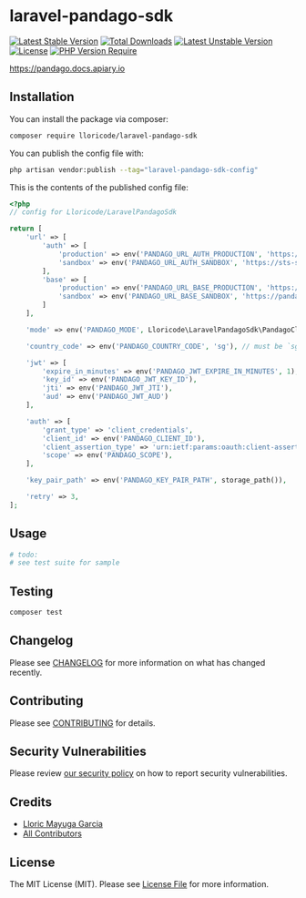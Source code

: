 # laravel-pandago-sdk

[![Latest Stable Version](http://poser.pugx.org/lloricode/laravel-pandago-sdk/v)](https://packagist.org/packages/lloricode/laravel-pandago-sdk) [![Total Downloads](http://poser.pugx.org/lloricode/laravel-pandago-sdk/downloads)](https://packagist.org/packages/lloricode/laravel-pandago-sdk) [![Latest Unstable Version](http://poser.pugx.org/lloricode/laravel-pandago-sdk/v/unstable)](https://packagist.org/packages/lloricode/laravel-pandago-sdk) [![License](http://poser.pugx.org/lloricode/laravel-pandago-sdk/license)](https://packagist.org/packages/lloricode/laravel-pandago-sdk) [![PHP Version Require](http://poser.pugx.org/lloricode/laravel-pandago-sdk/require/php)](https://packagist.org/packages/lloricode/laravel-pandago-sdk)

https://pandago.docs.apiary.io

## Installation

You can install the package via composer:

```bash
composer require lloricode/laravel-pandago-sdk
```

You can publish the config file with:

```bash
php artisan vendor:publish --tag="laravel-pandago-sdk-config"
```

This is the contents of the published config file:

```php
<?php
// config for Lloricode/LaravelPandagoSdk

return [
    'url' => [
        'auth' => [
            'production' => env('PANDAGO_URL_AUTH_PRODUCTION', 'https://sts.deliveryhero.io'),
            'sandbox' => env('PANDAGO_URL_AUTH_SANDBOX', 'https://sts-st.deliveryhero.io'),
        ],
        'base' => [
            'production' => env('PANDAGO_URL_BASE_PRODUCTION', 'https://pandago-api-apse.deliveryhero.io'),
            'sandbox' => env('PANDAGO_URL_BASE_SANDBOX', 'https://pandago-api-sandbox.deliveryhero.io'),
        ]
    ],

    'mode' => env('PANDAGO_MODE', Lloricode\LaravelPandagoSdk\PandagoClient::ENVIRONMENT_SANDBOX),

    'country_code' => env('PANDAGO_COUNTRY_CODE', 'sg'), // must be `sg` when in sandbox mode

    'jwt' => [
        'expire_in_minutes' => env('PANDAGO_JWT_EXPIRE_IN_MINUTES', 1),
        'key_id' => env('PANDAGO_JWT_KEY_ID'),
        'jti' => env('PANDAGO_JWT_JTI'),
        'aud' => env('PANDAGO_JWT_AUD')
    ],

    'auth' => [
        'grant_type' => 'client_credentials',
        'client_id' => env('PANDAGO_CLIENT_ID'),
        'client_assertion_type' => 'urn:ietf:params:oauth:client-assertion-type:jwt-bearer',
        'scope' => env('PANDAGO_SCOPE'),
    ],

    'key_pair_path' => env('PANDAGO_KEY_PAIR_PATH', storage_path()),

    'retry' => 3,
];

```

## Usage

```php
# todo:
# see test suite for sample
```

## Testing

```bash
composer test
```

## Changelog

Please see [CHANGELOG](CHANGELOG.md) for more information on what has changed recently.

## Contributing

Please see [CONTRIBUTING](https://github.com/spatie/.github/blob/main/CONTRIBUTING.md) for details.

## Security Vulnerabilities

Please review [our security policy](../../security/policy) on how to report security vulnerabilities.

## Credits

- [Lloric Mayuga Garcia](https://github.com/lloricode)
- [All Contributors](../../contributors)

## License

The MIT License (MIT). Please see [License File](LICENSE.md) for more information.
